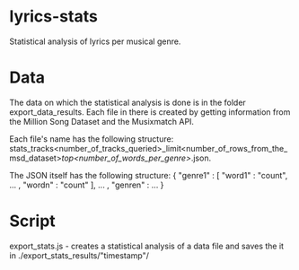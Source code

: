 # lyrics-stats
Statistical analysis of lyrics per musical genre.

# Data
The data on which the statistical analysis is done is in the folder export_data_results. Each file in there is created by getting information from the Million Song Dataset and the Musixmatch API.

Each file's name has the following structure: stats_tracks<number_of_tracks_queried>_limit<number_of_rows_from_the_msd_dataset>_top<number_of_words_per_genre>_<timestamp>.json.

The JSON itself has the following structure:
{ "genre1" : [ "word1" : "count", ... , "wordn" : "count" ], ... , "genren" : ... }
  
# Script
export_stats.js - creates a statistical analysis of a data file and saves the it in ./export_stats_results/"timestamp"/
